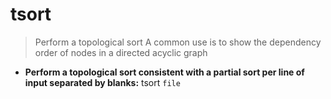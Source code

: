 # tsort
> Perform a topological sort
> A common use is to show the dependency order of nodes in a directed acyclic graph
- **Perform a topological sort consistent with a partial sort per line of input separated by blanks:**
tsort `file`
